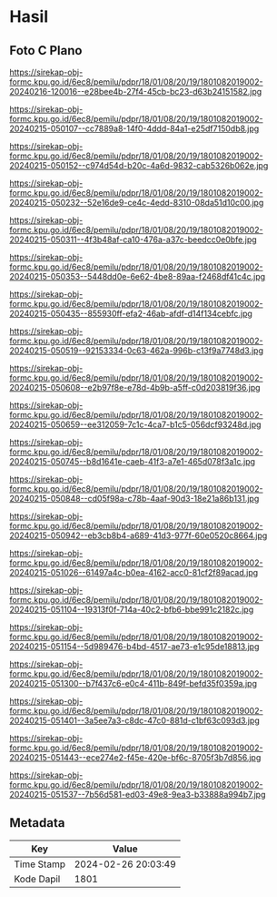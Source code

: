 # Hasil

## Foto C Plano

https://sirekap-obj-formc.kpu.go.id/6ec8/pemilu/pdpr/18/01/08/20/19/1801082019002-20240216-120016--e28bee4b-27f4-45cb-bc23-d63b24151582.jpg

https://sirekap-obj-formc.kpu.go.id/6ec8/pemilu/pdpr/18/01/08/20/19/1801082019002-20240215-050107--cc7889a8-14f0-4ddd-84a1-e25df7150db8.jpg

https://sirekap-obj-formc.kpu.go.id/6ec8/pemilu/pdpr/18/01/08/20/19/1801082019002-20240215-050152--c974d54d-b20c-4a6d-9832-cab5326b062e.jpg

https://sirekap-obj-formc.kpu.go.id/6ec8/pemilu/pdpr/18/01/08/20/19/1801082019002-20240215-050232--52e16de9-ce4c-4edd-8310-08da51d10c00.jpg

https://sirekap-obj-formc.kpu.go.id/6ec8/pemilu/pdpr/18/01/08/20/19/1801082019002-20240215-050311--4f3b48af-ca10-476a-a37c-beedcc0e0bfe.jpg

https://sirekap-obj-formc.kpu.go.id/6ec8/pemilu/pdpr/18/01/08/20/19/1801082019002-20240215-050353--5448dd0e-6e62-4be8-89aa-f2468df41c4c.jpg

https://sirekap-obj-formc.kpu.go.id/6ec8/pemilu/pdpr/18/01/08/20/19/1801082019002-20240215-050435--855930ff-efa2-46ab-afdf-d14f134cebfc.jpg

https://sirekap-obj-formc.kpu.go.id/6ec8/pemilu/pdpr/18/01/08/20/19/1801082019002-20240215-050519--92153334-0c63-462a-996b-c13f9a7748d3.jpg

https://sirekap-obj-formc.kpu.go.id/6ec8/pemilu/pdpr/18/01/08/20/19/1801082019002-20240215-050608--e2b97f8e-e78d-4b9b-a5ff-c0d203819f36.jpg

https://sirekap-obj-formc.kpu.go.id/6ec8/pemilu/pdpr/18/01/08/20/19/1801082019002-20240215-050659--ee312059-7c1c-4ca7-b1c5-056dcf93248d.jpg

https://sirekap-obj-formc.kpu.go.id/6ec8/pemilu/pdpr/18/01/08/20/19/1801082019002-20240215-050745--b8d1641e-caeb-41f3-a7e1-465d078f3a1c.jpg

https://sirekap-obj-formc.kpu.go.id/6ec8/pemilu/pdpr/18/01/08/20/19/1801082019002-20240215-050848--cd05f98a-c78b-4aaf-90d3-18e21a86b131.jpg

https://sirekap-obj-formc.kpu.go.id/6ec8/pemilu/pdpr/18/01/08/20/19/1801082019002-20240215-050942--eb3cb8b4-a689-41d3-977f-60e0520c8664.jpg

https://sirekap-obj-formc.kpu.go.id/6ec8/pemilu/pdpr/18/01/08/20/19/1801082019002-20240215-051026--61497a4c-b0ea-4162-acc0-81cf2f89acad.jpg

https://sirekap-obj-formc.kpu.go.id/6ec8/pemilu/pdpr/18/01/08/20/19/1801082019002-20240215-051104--19313f0f-714a-40c2-bfb6-bbe991c2182c.jpg

https://sirekap-obj-formc.kpu.go.id/6ec8/pemilu/pdpr/18/01/08/20/19/1801082019002-20240215-051154--5d989476-b4bd-4517-ae73-e1c95de18813.jpg

https://sirekap-obj-formc.kpu.go.id/6ec8/pemilu/pdpr/18/01/08/20/19/1801082019002-20240215-051300--b7f437c6-e0c4-411b-849f-befd35f0359a.jpg

https://sirekap-obj-formc.kpu.go.id/6ec8/pemilu/pdpr/18/01/08/20/19/1801082019002-20240215-051401--3a5ee7a3-c8dc-47c0-881d-c1bf63c093d3.jpg

https://sirekap-obj-formc.kpu.go.id/6ec8/pemilu/pdpr/18/01/08/20/19/1801082019002-20240215-051443--ece274e2-f45e-420e-bf6c-8705f3b7d856.jpg

https://sirekap-obj-formc.kpu.go.id/6ec8/pemilu/pdpr/18/01/08/20/19/1801082019002-20240215-051537--7b56d581-ed03-49e8-9ea3-b33888a994b7.jpg


## Metadata

| Key        | Value               |
| ---------- | ------------------- |
| Time Stamp | 2024-02-26 20:03:49 |
| Kode Dapil | 1801                |



